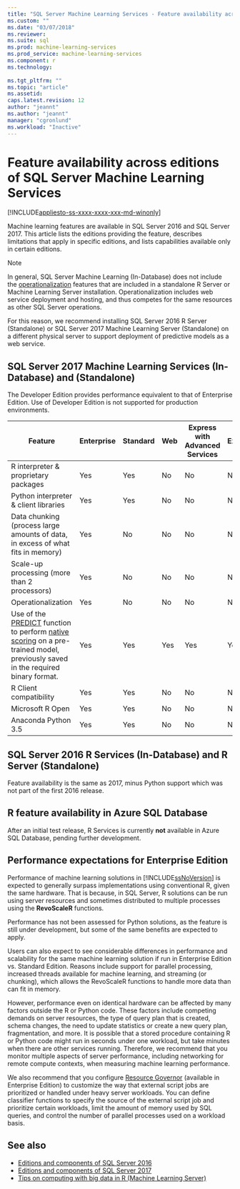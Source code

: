 ```yaml
---
title: "SQL Server Machine Learning Services - Feature availability across editions | Microsoft Docs"
ms.custom: ""
ms.date: "03/07/2018"
ms.reviewer: 
ms.suite: sql
ms.prod: machine-learning-services
ms.prod_service: machine-learning-services
ms.component: r
ms.technology: 
  
ms.tgt_pltfrm: ""
ms.topic: "article"
ms.assetid: 
caps.latest.revision: 12
author: "jeannt"
ms.author: "jeannt"
manager: "cgronlund"
ms.workload: "Inactive"
---
```


# Feature availability across editions of SQL Server Machine Learning Services
[!INCLUDE[appliesto-ss-xxxx-xxxx-xxx-md-winonly](../../includes/appliesto-ss-xxxx-xxxx-xxx-md-winonly.md)]
 
 Machine learning features are available in SQL Server 2016 and SQL Server 2017. This article lists the editions providing the feature, describes limitations that apply in specific editions, and lists capabilities available only in certain editions.

 > [!NOTE]
 > In general, SQL Server Machine Learning (In-Database) does not include the [operationalization](https://docs.microsoft.com/machine-learning-server/what-is-operationalization) features that are included in a standalone R Server or Machine Learning Server installation. Operationalization includes web service deployment and hosting, and thus competes for the same resources as other SQL Server operations.
 > 
 > For this reason, we recommend installing SQL Server 2016 R Server (Standalone) or SQL Server 2017 Machine Learning Server (Standalone) on a different physical server to support deployment of predictive models as a web service. 

## SQL Server 2017 Machine Learning Services (In-Database) and (Standalone)

The Developer Edition provides performance equivalent to that of Enterprise Edition. Use of Developer Edition is not supported for production environments.

|Feature      |Enterprise      |Standard      |Web      |Express with Advanced Services      |Express                 | 
|-------------|----------------|--------------|---------|------------------------------------|------------------------|
| R interpreter & proprietary packages | Yes | Yes | No | No | No | 
| Python interpreter & client libraries | Yes | Yes | No | No | No | 
| Data chunking (process large amounts of data, in excess of what fits in memory) | Yes | No | No | No | No |
| Scale-up processing (more than 2 processors) | Yes | No | No | No | No |
| Operationalization | Yes | No | No | No | No |
| Use of the [PREDICT](../../t-sql/queries/predict-transact-sql.md) function to perform [native scoring](../sql-native-scoring.md) on a pre-trained model, previously saved in the required binary format. | Yes | Yes | Yes | Yes | Yes |
| R Client compatibility | Yes | Yes | No | No | No | 
| Microsoft R Open | Yes | Yes | No | No | No | 
| Anaconda Python 3.5 | Yes | Yes | No | No | No | 

## SQL Server 2016 R Services (In-Database) and R Server (Standalone)

Feature availability is the same as 2017, minus Python support which was not part of the first 2016 release.

## R feature availability in Azure SQL Database
  
After an initial test release, R Services is currently **not** available in Azure SQL Database, pending further development. 

## Performance expectations for Enterprise Edition

Performance of machine learning solutions in [!INCLUDE[ssNoVersion](../../includes/ssnoversion-md.md)] is expected to generally surpass implementations using conventional R, given the same hardware. That is because, in SQL Server, R solutions can be run using server resources and sometimes distributed to multiple processes using the **RevoScaleR** functions. 

Performance has not been assessed for Python solutions, as the feature is still under development, but some of the same benefits are expected to apply.

Users can also expect to see considerable differences in performance and scalability for the same machine learning solution if run in Enterprise Edition vs. Standard Edition. Reasons include support for parallel processing, increased threads available for machine learning, and streaming (or chunking), which allows the RevoScaleR functions to handle more data than can fit in memory. 

However, performance even on identical hardware can be affected by many factors outside the R or Python code. These factors include competing demands on server resources, the type of query plan that is created, schema changes, the need to update statistics or create a new query plan, fragmentation, and more. It is possible that a stored procedure containing R or Python code might run in seconds under one workload, but take minutes when there are other services running.  Therefore, we recommend that you monitor multiple aspects of server performance, including networking for remote compute contexts, when measuring machine learning performance.

We also recommend that you configure [Resource Governor](../../relational-databases/resource-governor/resource-governor.md) (available in Enterprise Edition) to customize the way that external script jobs are prioritized or handled under heavy server workloads. You can define classifier functions to specify the source of the external script job and prioritize certain workloads, limit the amount of memory used by SQL queries,  and control the number of parallel processes used on a workload basis.

## See also

+ [Editions and components of SQL Server 2016](../../sql-server/editions-and-components-of-sql-server-2016.md)
+ [Editions and components of SQL Server 2017](../../sql-server/editions-and-components-of-sql-server-2017.md)
+ [Tips on computing with big data in R (Machine Learning Server)](https://docs.microsoft.com/machine-learning-server/r/tutorial-large-data-tips)
